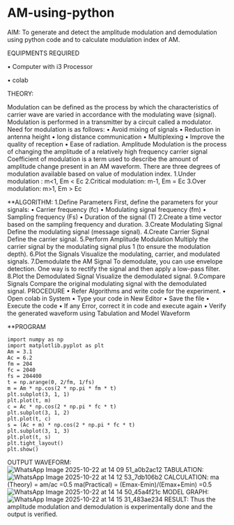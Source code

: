 # AM-using-python
AIM:
To generate and detect the amplitude modulation and demodulation using python code and to calculate modulation index of AM.

EQUIPMENTS REQUIRED

• Computer with i3 Processor

• colab

THEORY:

Modulation can be defined as the process by which the characteristics of carrier wave are varied in accordance with the modulating wave (signal). Modulation is performed in a transmitter by a 
circuit called a modulator. Need for modulation is as follows: • Avoid mixing of signals • Reduction in antenna height • long distance communication • Multiplexing 
• Improve the quality of reception • Ease of radiation. Amplitude Modulation is the process of changing the amplitude of a relatively high frequency carrier signal 
Coefficient of modulation is a term used to describe the amount of amplitude change present in an AM waveform. There are three degrees of modulation available based on value of modulation index.
1.Under modulation : m<1, Em < Ec
2.Critical modulation: m-1, Em = Ec
3.Over modulation: m>1, Em > Ec

**ALGORITHM:
1.Define Parameters First, define the parameters for your signals: • Carrier frequency (fc) • Modulating signal frequency (fm) • Sampling frequency (Fs) • Duration of the signal (T)
2.Create a time vector based on the sampling frequency and duration.
3.Create Modulating Signal Define the modulating signal (message signal).
4.Create Carrier Signal Define the carrier signal.
5.Perform Amplitude Modulation Multiply the carrier signal by the modulating signal plus 1 (to ensure the modulation depth).
6.Plot the Signals Visualize the modulating, carrier, and modulated signals.
7.Demodulate the AM Signal To demodulate, you can use envelope detection. One way is to rectify the signal and then apply a low-pass filter.
8.Plot the Demodulated Signal Visualize the demodulated signal.
9.Compare Signals Compare the original modulating signal with the demodulated signal. PROCEDURE • Refer Algorithms and write code for the experiment.
• Open colab in System • Type your code in New Editor • Save the file • Execute the code • If any Error, correct it in code and execute again • Verify the generated waveform using Tabulation and Model Waveform

**PROGRAM
```
import numpy as np
import matplotlib.pyplot as plt
Am = 3.1
Ac = 6.2
fm = 204
fc = 2040
fs = 204400
t = np.arange(0, 2/fm, 1/fs)
m = Am * np.cos(2 * np.pi * fm * t)
plt.subplot(3, 1, 1)
plt.plot(t, m)
c = Ac * np.cos(2 * np.pi * fc * t)
plt.subplot(3, 1, 2)
plt.plot(t, c)
s = (Ac + m) * np.cos(2 * np.pi * fc * t)
plt.subplot(3, 1, 3)
plt.plot(t, s)
plt.tight_layout()
plt.show()
```
OUTPUT WAVEFORM:
![WhatsApp Image 2025-10-22 at 14 09 51_a0b2ac12](https://github.com/user-attachments/assets/4b7ad913-b9a8-471b-af47-c09cb9c97c86)
TABULATION:
![WhatsApp Image 2025-10-22 at 14 12 53_7db106b2](https://github.com/user-attachments/assets/bef86a2c-6e88-4ccb-a7b9-4f90dfb28455)
CALCULATION:
ma (Theory) = am/ac =0.5
ma(Practical) = (Emax-Emin)/(Emax+Emin) =0.5
![WhatsApp Image 2025-10-22 at 14 14 50_45a4f21c](https://github.com/user-attachments/assets/63f897ba-731d-4e02-b85b-0c4ed98de97d)
MODEL GRAPH:
![WhatsApp Image 2025-10-22 at 14 15 31_483ae234](https://github.com/user-attachments/assets/d82ad359-7059-40b7-a056-ffed08aa0199)
RESULT:
Thus the amplitude modulation and demodulation is experimentally done and the output is verified.


